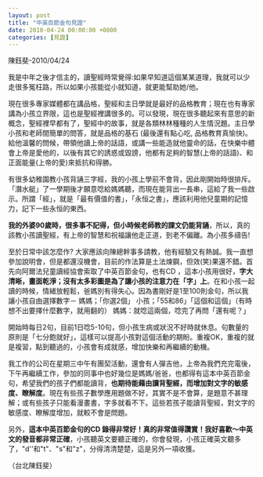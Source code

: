 ```yaml
---
layout: post
title: "中英百節金句見證"
date: 2010-04-24 00:00:00 +0800
categories: [見證]
---
```

陳鈺斐-2010/04/24

我是中年之後才信主的，讀聖經時常覺得:如果早知道這個某某道理，我就可以少走很多冤枉路，所以如果小孩能從小就知道，就更能幫助她/他。

現在很多專家媒體都在講品格，聖經和主日學就是最好的品格教育；現在也有專家講為小孩立界限，這也是聖經裡講很多的。可以發現，現在很多聽起來有意思的新概念，聖經裡早都有了，聖經中的故事，就是各類林林種種的人生情況題。主日學小孩和老師間簡單的問答，就是品格的基石 (最後還有點心吃, 品格教育真愉快)。給他溫馨的問候，帶領他讀上帝的話語，或講一些能造就他靈命的話，在快樂中體會上帝是愛他的，以後有其它的誘惑或毀謗，他都有足夠的智慧(上帝的話語)、和正面能量(上帝的愛)來抵抗和得勝。

有很多幼稚園教小孩背誦三字經，我的小孩上學前不會背，因此剛開始時很排斥。「潛水艇」了一學期後才願意唸給媽媽聽，而現在能背出一長串，這給了我一些啟示。所謂「經」，就是「最有價值的書」，「永恒之書」，應該利用他兒童期的記憶力，記下一些永恒的東西。

**我的外婆90歲時，很多事不記得，但小時候老師教的課文仍能背誦**，所以，真的該教小孩讀聖經，有上帝的智慧和祝福讓他走正道，到老不偏離。為小孩多禱告!

至於日常中該怎麼作? 大家應該向陳總幹事多請教，他有經驗又有熱誠。我一直想參加說明會，但是都還沒機會，目前的作法算是土法煉鋼，但效(笑)果還不錯。首先向阿爾法兒童讀經協會索取了中英百節金句，也有CD ，這本小孩用很好，**字大清晰，畫面乾淨；沒有太多彩圖是為了讓小孩的注意力在「字」上**。在和小孩一起讀的時候，情緒放輕鬆，爸媽別有得失心。因為書剛好是1至100則金句，所以我讓小孩自由選擇數字－
媽媽；「你選2個」
小孩；「55和86」「這個和這個」（有時想不出要擇什麼數字，就用翻的）
媽媽：就唸這兩個，唸完了再問「還有呢？」

開始時每日2句，目前1日唸5-10句，但小孩生病或狀況不好時就休息。句數量的原則是「七分飽就好」，這樣可以提高小孩對這個活動的期盼。重複OK，重複的就是複習，點到聽過的，小孩會有成就感，增加快樂和再繼續的動機。

我工作的公司在星期三中午有團契活動，還會有人彈吉他，上帝為我們充完電後，下午再繼續工作，參加的同事中也好幾位是媽媽/爸爸，也都得有這本中英百節金句，希望我們的孩子們都能讀背，**也期待能藉由讀背聖經，而增加對文字的敏感度、瞭解度**。現在有些孩子數學應用題做不好，其實不是不會算，是題意不甚理解；或有些孩子只能看漫畫書，字多就看不下。這些若孩子能讀背聖經，對文字的敏感度、瞭解度增加，就較不會是問題。

另外，**這本中英百節金句的CD 錄得非常好！真的非常值得讚賞！我好喜歡～中英文的發音都非常正確**，小孩聽英文要聽正確的，你會發現，小孩正確英文聽多了，"d''和"t"、"s"和"z"，分得清清楚楚，這是另外一項收獲。

（台北陳鈺斐）